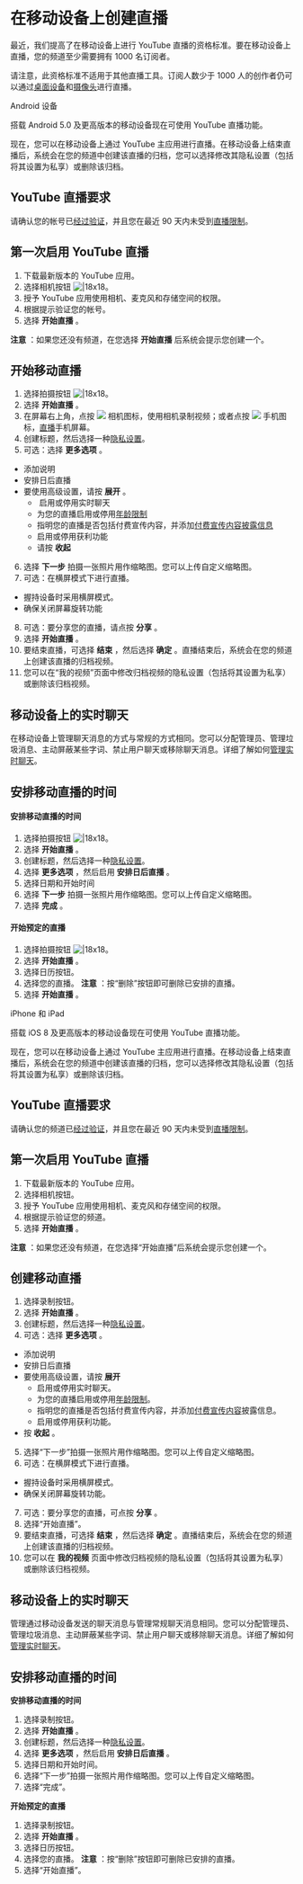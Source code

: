 # 在移动设备上创建直播

最近，我们提高了在移动设备上进行 YouTube 直播的资格标准。要在移动设备上直播，您的频道至少需要拥有 1000 名订阅者。

请注意，此资格标准不适用于其他直播工具。订阅人数少于 1000 人的创作者仍可以通过[桌面设备](https://support.google.com/youtube/answer/9227510)和[摄像头](https://support.google.com/youtube/answer/9228389)进行直播。

Android 设备 

搭载 Android 5.0 及更高版本的移动设备现在可使用 YouTube 直播功能。

现在，您可以在移动设备上通过 YouTube 主应用进行直播。在移动设备上结束直播后，系统会在您的频道中创建该直播的归档，您可以选择修改其隐私设置（包括将其设置为私享）或删除该归档。

## YouTube 直播要求

请确认您的帐号已[经过验证](https://support.google.com/youtube/answer/171664)，并且您在最近 90 天内未受到[直播限制](https://support.google.com/youtube/answer/2853834)。

## 第一次启用 YouTube 直播

1. 下载最新版本的 YouTube 应用。
2. 选择相机按钮 ![|18x18](https://lh3.googleusercontent.com/JJ1MRMegmvrbvKkI7WwPIzmXWXg3kpkUUgbk7MLnM_U0krblg1hoSNt4WVYGbuboCA=w18)。
3. 授予 YouTube 应用使用相机、麦克风和存储空间的权限。
4. 根据提示验证您的帐号。
5. 选择 **开始直播** 。

**注意** ：如果您还没有频道，在您选择 **开始直播** 后系统会提示您创建一个。

## 开始移动直播

1. 选择拍摄按钮 ![|18x18](https://lh3.googleusercontent.com/JJ1MRMegmvrbvKkI7WwPIzmXWXg3kpkUUgbk7MLnM_U0krblg1hoSNt4WVYGbuboCA=w18)。
2. 选择 **开始直播** 。
3. 在屏幕右上角，点按 ![](https://lh3.googleusercontent.com/HZgpjiLBEQ7KDgh5ZmOosYmYkFdk2DCrzc9_WCFJTY0oV7Q-U_R8dOWQKIcTOxKxuUWD=w18) 相机图标，使用相机录制视频；或者点按 ![](https://lh3.googleusercontent.com/wmwbw1cJz46A6wh844tgBxCW2EDDZiiklrjNoTeV3sOPPvWukxC6gUNZerY25wulFVI=w18) 手机图标，[直播](https://support.google.com/youtube/answer/6261647)手机屏幕。
4. 创建标题，然后选择一种[隐私设置](https://support.google.com/youtube/answer/157177)。
5. 可选：选择 **更多选项** 。
  * 添加说明
  * 安排日后直播
  * 要使用高级设置，请按 **展开** 。
    * **​​** 启用或停用实时聊天
    * 为您的直播启用或停用[年龄限制](https://support.google.com/youtube/answer/2802167)
    * 指明您的直播是否包括付费宣传内容，并添加[付费宣传内容披露信息](https://support.google.com/youtube/answer/154235)
    * 启用或停用获利功能
    * 请按 **收起**
6. 选择 **下一步** 拍摄一张照片用作缩略图。您可以上传自定义缩略图。
7. 可选：在横屏模式下进行直播。
  * 握持设备时采用横屏模式。
  * 确保关闭屏幕旋转功能
8. 可选：要分享您的直播，请点按 **分享** 。
9. 选择 **开始直播** 。
10. 要结束直播，可选择 **结束** ，然后选择 **确定** 。直播结束后，系统会在您的频道上创建该直播的归档视频。
11. 您可以在“我的视频”页面中修改归档视频的隐私设置（包括将其设置为私享）或删除该归档视频。

## 移动设备上的实时聊天

在移动设备上管理聊天消息的方式与常规的方式相同。您可以分配管理员、管理垃圾消息、主动屏蔽某些字词、禁止用户聊天或移除聊天消息。详细了解如何[管理实时聊天](https://support.google.com/youtube/answer/2524549)。

## 安排移动直播的时间

#### **安排移动直播的时间**

1. 选择拍摄按钮 ![|18x18](https://lh3.googleusercontent.com/JJ1MRMegmvrbvKkI7WwPIzmXWXg3kpkUUgbk7MLnM_U0krblg1hoSNt4WVYGbuboCA=w18)。
2. 选择 **开始直播** 。
3. 创建标题，然后选择一种[隐私设置](https://support.google.com/youtube/answer/157177)。
4. 选择 **更多选项** ，然后启用 **安排日后直播** 。
  1. 选择日期和开始时间
5. 选择 **下一步** 拍摄一张照片用作缩略图。您可以上传自定义缩略图。
6. 选择 **完成** 。

#### **开始预定的直播**

1. 选择拍摄按钮 ![|18x18](https://lh3.googleusercontent.com/JJ1MRMegmvrbvKkI7WwPIzmXWXg3kpkUUgbk7MLnM_U0krblg1hoSNt4WVYGbuboCA=w18)。
2. 选择 **开始直播** 。
3. 选择日历按钮。
4. 选择您的直播。
**注意** ：按“删除”按钮即可删除已安排的直播。
5. 选择 **开始直播** 。


iPhone 和 iPad


搭载 iOS 8 及更高版本的移动设备现在可使用 YouTube 直播功能。

现在，您可以在移动设备上通过 YouTube 主应用进行直播。在移动设备上结束直播后，系统会在您的频道中创建该直播的归档，您可以选择修改其隐私设置（包括将其设置为私享）或删除该归档。

## YouTube 直播要求

请确认您的频道已[经过验证](https://support.google.com/youtube/answer/171664)，并且您在最近 90 天内未受到[直播限制](https://support.google.com/youtube/answer/2853834)。

## 第一次启用 YouTube 直播

1. 下载最新版本的 YouTube 应用。
2. 选择相机按钮。
3. 授予 YouTube 应用使用相机、麦克风和存储空间的权限。
4. 根据提示验证您的频道。
5. 选择 **开始直播** 。

**注意** ：如果您还没有频道，在您选择“开始直播”后系统会提示您创建一个。

## 创建移动直播

1. 选择录制按钮。
2. 选择 **开始直播** 。
3. 创建标题，然后选择一种[隐私设置](https://support.google.com/youtube/answer/157177)。
4. 可选：选择 **更多选项** 。
  * 添加说明
  * 安排日后直播
  * 要使用高级设置，请按 **展开**
    * 启用或停用实时聊天。
    * 为您的直播启用或停用[年龄限制](https://support.google.com/youtube/answer/2802167)。
    * 指明您的直播是否包括付费宣传内容，并添加[付费宣传内容](https://support.google.com/youtube/answer/154235)披露信息。
    * 启用或停用获利功能。
  * 按 **收起** 。
5. 选择“下一步”拍摄一张照片用作缩略图。您可以上传自定义缩略图。
6. 可选：在横屏模式下进行直播。
  * 握持设备时采用横屏模式。
  * 确保关闭屏幕旋转功能。
7. 可选：要分享您的直播，可点按 **分享** 。
8. 选择“开始直播”。
9. 要结束直播，可选择 **结束** ，然后选择 **确定** 。直播结束后，系统会在您的频道上创建该直播的归档视频。
10. 您可以在 **我的视频** 页面中修改归档视频的隐私设置（包括将其设置为私享）或删除该归档视频。

## 移动设备上的实时聊天

管理通过移动设备发送的聊天消息与管理常规聊天消息相同。您可以分配管理员、管理垃圾消息、主动屏蔽某些字词、禁止用户聊天或移除聊天消息。详细了解如何[管理实时聊天](https://support.google.com/youtube/answer/2524549)。

## 安排移动直播的时间

**安排移动直播的时间**

1. 选择录制按钮。
2. 选择 **开始直播** 。
3. 创建标题，然后选择一种[隐私设置](https://support.google.com/youtube/answer/157177)。
4. 选择 **更多选项** ，然后启用 **安排日后直播** 。
  1. 选择日期和开始时间。
5. 选择“下一步”拍摄一张照片用作缩略图。您可以上传自定义缩略图。
6. 选择“完成”。

**开始预定的直播**

1. 选择录制按钮。
2. 选择 **开始直播** 。
3. 选择日历按钮。
4. 选择您的直播。
**注意** ：按“删除”按钮即可删除已安排的直播。
5. 选择“开始直播”。